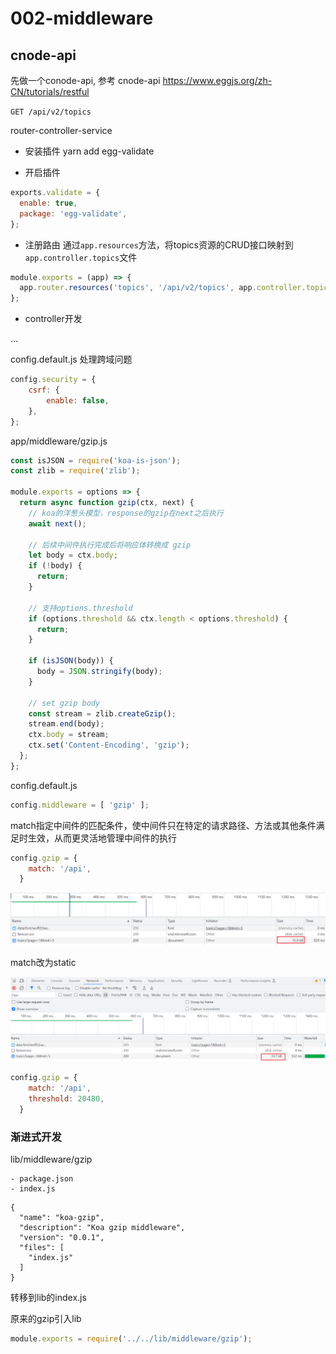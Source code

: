 # 002-middleware


## cnode-api
先做一个conode-api, 参考 cnode-api https://www.eggjs.org/zh-CN/tutorials/restful

`GET /api/v2/topics`

router-controller-service

- 安装插件
yarn add egg-validate

- 开启插件
```js
exports.validate = {
  enable: true,
  package: 'egg-validate',
};
```

- 注册路由
通过`app.resources`方法，将topics资源的CRUD接口映射到`app.controller.topics`文件
```js
module.exports = (app) => {
  app.router.resources('topics', '/api/v2/topics', app.controller.topics);
};
```

- controller开发

...

config.default.js 处理跨域问题

```js
config.security = {
    csrf: {
        enable: false,
    },
};
```



 app/middleware/gzip.js

```js
const isJSON = require('koa-is-json');
const zlib = require('zlib');

module.exports = options => {
  return async function gzip(ctx, next) {
    // koa的洋葱头模型，response的gzip在next之后执行
    await next();

    // 后续中间件执行完成后将响应体转换成 gzip
    let body = ctx.body;
    if (!body) {
      return;
    }

    // 支持options.threshold
    if (options.threshold && ctx.length < options.threshold) {
      return;
    }

    if (isJSON(body)) {
      body = JSON.stringify(body);
    }

    // set gzip body
    const stream = zlib.createGzip();
    stream.end(body);
    ctx.body = stream;
    ctx.set('Content-Encoding', 'gzip');
  };
};
```



config.default.js

```js
config.middleware = [ 'gzip' ];
```

match指定中间件的匹配条件，使中间件只在特定的请求路径、方法或其他条件满足时生效，从而更灵活地管理中间件的执行

```js
config.gzip = {
    match: '/api',
  }
```

![image-20230722184948019](https://raw.githubusercontent.com/wangjinliang1991/mypic/master/image-20230722184948019.png)

match改为static

![image-20230722185041769](https://raw.githubusercontent.com/wangjinliang1991/mypic/master/image-20230722185041769.png)



```js
config.gzip = {
    match: '/api',
    threshold: 20480,
  }
```

### 渐进式开发

lib/middleware/gzip

```
- package.json
- index.js
```

```
{
  "name": "koa-gzip",
  "description": "Koa gzip middleware",
  "version": "0.0.1",
  "files": [
    "index.js"
  ]
}
```
转移到lib的index.js

原来的gzip引入lib

```js
module.exports = require('../../lib/middleware/gzip');
```


























